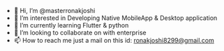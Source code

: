 - 👋 Hi, I’m @masterronakjoshi
- 👀 I’m interested in Developing Native MobileApp & Desktop application 
- 🌱 I’m currently learning Flutter & python
- 💞️ I’m looking to collaborate on with enterprise
- 📫 How to reach me just a mail on this id: ronakjoshi8299@gmail.com

<!---
masterronakjoshi/masterronakjoshi is a ✨ special ✨ repository because its `README.md` (this file) appears on your GitHub profile.
You can click the Preview link to take a look at your changes.
--->
